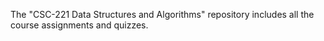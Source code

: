 The "CSC-221 Data Structures and Algorithms" repository includes all the course assignments and quizzes.
